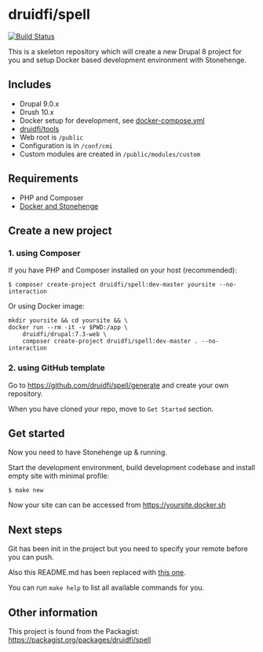 # druidfi/spell

[![Build Status](https://travis-ci.org/druidfi/spell.svg?branch=master)](https://travis-ci.org/druidfi/spell)

This is a skeleton repository which will create a new Drupal 8 project for you and setup Docker based development
environment with Stonehenge.

## Includes

- Drupal 9.0.x
- Drush 10.x
- Docker setup for development, see [docker-compose.yml](docker-compose.yml)
- [druidfi/tools](https://github.com/druidfi/tools)
- Web root is `/public`
- Configuration is in `/conf/cmi`
- Custom modules are created in `/public/modules/custom`
## Requirements

- PHP and Composer
- [Docker and Stonehenge](https://github.com/druidfi/guidelines/blob/master/docs/local_dev_env.md)

## Create a new project

### 1. using Composer

If you have PHP and Composer installed on your host (recommended):

```
$ composer create-project druidfi/spell:dev-master yoursite --no-interaction
```

Or using Docker image:

```
mkdir yoursite && cd yoursite && \
docker run --rm -it -v $PWD:/app \
    druidfi/drupal:7.3-web \
    composer create-project druidfi/spell:dev-master . --no-interaction
```

### 2. using GitHub template

Go to https://github.com/druidfi/spell/generate and create your own repository.

When you have cloned your repo, move to `Get Started` section.

## Get started

Now you need to have Stonehenge up & running.

Start the development environment, build development codebase and install empty site with minimal profile:

```
$ make new
```

Now your site can can be accessed from https://yoursite.docker.sh

## Next steps

Git has been init in the project but you need to specify your remote before you can push.

Also this README.md has been replaced with [this one](README.project.md).

You can run `make help` to list all available commands for you.

## Other information

This project is found from the Packagist: https://packagist.org/packages/druidfi/spell
